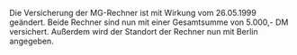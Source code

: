 ---
---

Die Versicherung der MG-Rechner ist mit Wirkung vom 26.05.1999 geändert. Beide Rechner sind nun mit einer Gesamtsumme von 5.000,- DM versichert. Außerdem wird der Standort der Rechner nun mit Berlin angegeben.